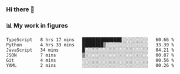 ### Hi there 👋

### 📊 My work in figures

<!--START_SECTION:waka-->

```text
TypeScript   8 hrs 17 mins   ███████████████░░░░░░░░░░   60.66 %
Python       4 hrs 33 mins   ████████▒░░░░░░░░░░░░░░░░   33.39 %
JavaScript   34 mins         █░░░░░░░░░░░░░░░░░░░░░░░░   04.21 %
JSON         7 mins          ▒░░░░░░░░░░░░░░░░░░░░░░░░   00.87 %
Git          4 mins          ░░░░░░░░░░░░░░░░░░░░░░░░░   00.56 %
YAML         2 mins          ░░░░░░░░░░░░░░░░░░░░░░░░░   00.26 %
```

<!--END_SECTION:waka-->
